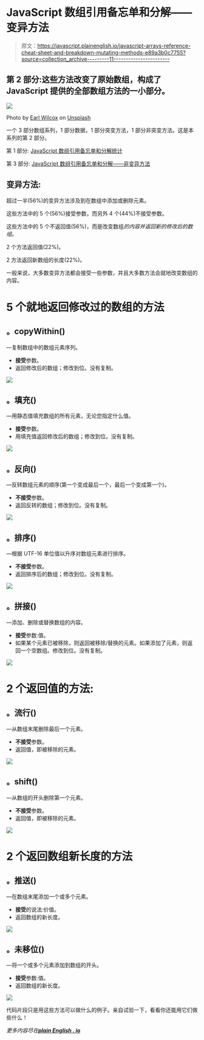 # JavaScript 数组引用备忘单和分解——变异方法

> 原文：<https://javascript.plainenglish.io/javascript-arrays-reference-cheat-sheet-and-breakdown-mutating-methods-e89a3b0c7755?source=collection_archive---------11----------------------->

## 第 2 部分:这些方法改变了原始数组，构成了 JavaScript 提供的全部数组方法的一小部分。

![](img/34341af497bfa301c4652bce45522b84.png)

Photo by [Earl Wilcox](https://unsplash.com/@earl_plannerzone?utm_source=medium&utm_medium=referral) on [Unsplash](https://unsplash.com?utm_source=medium&utm_medium=referral)

一个 3 部分数组系列，1 部分数据，1 部分突变方法，1 部分非突变方法。这是本系列的第 2 部分。

第 1 部分: [JavaScript 数组引用备忘单和分解统计](/javascript-arrays-reference-cheat-sheet-and-breakdown-stats-f0cae8416de)

第 3 部分: [JavaScript 数组引用备忘单和分解——非变异方法](/javascript-arrays-reference-cheat-sheet-and-breakdown-non-mutating-methods-c95288942800)

## 变异方法:

超过一半(56%)的变异方法涉及到在数组中添加或删除元素。

这些方法中的 5 个(56%)接受参数，而另外 4 个(44%)不接受参数。

这些方法中的 5 个不返回值(56%)，而是改变数组*的内容并返回新的修改后的数组。*

2 个方法返回值(22%)。

2 方法返回新数组的长度(22%)。

一般来说，大多数变异方法都会接受一些参数，并且大多数方法会就地改变数组的内容。

# 5 个就地返回修改过的数组的方法

## 。copyWithin()

—复制数组中的数组元素序列。

*   **接受**参数。
*   返回修改后的数组；修改到位。没有复制。

![](img/b78d7385811a00fb5172d789d3d85496.png)

## 。填充()

—用静态值填充数组的所有元素，无论您指定什么值。

*   **接受**参数。
*   用填充值返回修改后的数组；修改到位。没有复制。

![](img/29e362087a91e04b290aa528458b64fd.png)

## 。反向()

—反转数组元素的顺序(第一个变成最后一个，最后一个变成第一个)。

*   **不接受**参数。
*   返回反转的数组；修改到位。没有复制。

![](img/55f9bd64040d02a33d1841e45028ec12.png)

## 。排序()

—根据 UTF-16 单位值以升序对数组元素进行排序。

*   **不接受**参数。
*   返回排序后的数组；修改到位。没有复制。

![](img/21a0a54704d0793c75b42f57e5efaa91.png)

## 。拼接()

—添加、删除或替换数组的内容。

*   **接受**参数:值。
*   如果某个元素已被移除，则返回被移除/替换的元素。如果添加了元素，则返回一个空数组。修改到位。没有复制。

![](img/fb32ed57ccea1186f901180e127f553e.png)

# 2 个返回值的方法:

## 。流行()

—从数组末尾删除最后一个元素。

*   **不接受**参数。
*   返回值，即被移除的元素。

![](img/be97d5f498549e453f22d62bcf10d4ed.png)

## 。shift()

—从数组的开头删除第一个元素。

*   **不接受**参数。
*   返回值，即被移除的元素。

![](img/a42c79a286d6c6fa5627eb6bfe2d8f68.png)

# 2 个返回数组新长度的方法

## 。推送()

—在数组末尾添加一个或多个元素。

*   **接受**的说法:价值。
*   返回数组的新长度。

![](img/3a106eba36ff654c3d08e6e24fbcc266.png)

## 。未移位()

—将一个或多个元素添加到数组的开头。

*   **接受**参数:值。
*   返回数组的新长度。

![](img/2b22ff428bcdfeb6b4e52f87c6b8c67b.png)

代码片段只是用这些方法可以做什么的例子。亲自试验一下，看看你还能用它们做些什么！

*更多内容尽在*[***plain English . io***](http://plainenglish.io/)